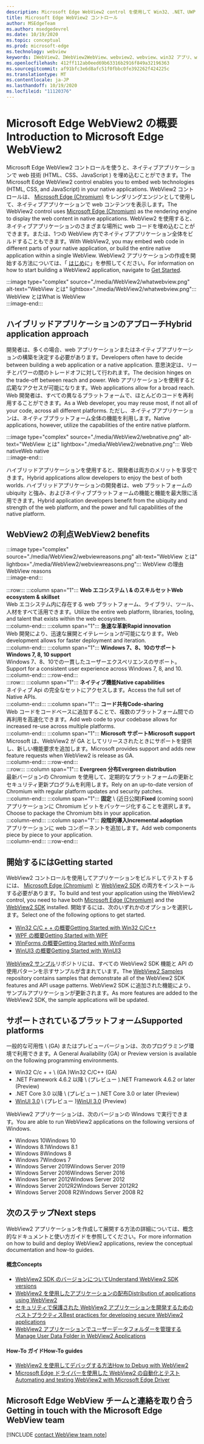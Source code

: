 ```yaml
---
description: Microsoft Edge WebView2 control を使用して Win32、.NET、UWP アプリケーションの web コンテンツをホストする
title: Microsoft Edge WebView2 コントロール
author: MSEdgeTeam
ms.author: msedgedevrel
ms.date: 10/19/2020
ms.topic: conceptual
ms.prod: microsoft-edge
ms.technology: webview
keywords: IWebView2、IWebView2WebView、webview2、webview、win32 アプリ、win32、edge、ICoreWebView2、CoreWebView2、ICoreWebView2Host、browser control、edge html、Windows フォーム、WinForms、WPF、.NET、WinUI、Project レユニオン
ms.openlocfilehash: 412ff112ab0eed69b63316b2916f849a32196363
ms.sourcegitcommit: af91bfc3e6d8afc51f0fbbc0fe392262f424225c
ms.translationtype: MT
ms.contentlocale: ja-JP
ms.lasthandoff: 10/19/2020
ms.locfileid: "11120376"
---
```

# <span data-ttu-id="70188-104">Microsoft Edge WebView2 の概要</span><span class="sxs-lookup"><span data-stu-id="70188-104">Introduction to Microsoft Edge WebView2</span></span>  

<span data-ttu-id="70188-105">Microsoft Edge WebView2 コントロールを使うと、ネイティブアプリケーションで web 技術 (HTML、CSS、JavaScript \) を埋め込むことができます。</span><span class="sxs-lookup"><span data-stu-id="70188-105">The Microsoft Edge WebView2 control enables you to embed web technologies \(HTML, CSS, and JavaScript\) in your native applications.</span></span>  <span data-ttu-id="70188-106">WebView2 コントロールは、 [Microsoft Edge (Chromium)][MicrosoftedgeinsiderMain] をレンダリングエンジンとして使用して、ネイティブアプリケーションで web コンテンツを表示します。</span><span class="sxs-lookup"><span data-stu-id="70188-106">The WebView2 control uses [Microsoft Edge (Chromium)][MicrosoftedgeinsiderMain] as the rendering engine to display the web content in native applications.</span></span>  <span data-ttu-id="70188-107">WebView2 を使用すると、ネイティブアプリケーションのさまざまな場所に web コードを埋め込むことができます。または、1つの WebView 内でネイティブアプリケーション全体をビルドすることもできます。</span><span class="sxs-lookup"><span data-stu-id="70188-107">With WebView2, you may embed web code in different parts of your native application, or build the entire native application within a single WebView.</span></span>  <span data-ttu-id="70188-108">WebView2 アプリケーションの作成を開始する方法については、「 [はじめ](#getting-started)に」を参照してください。</span><span class="sxs-lookup"><span data-stu-id="70188-108">For information on how to start building a WebView2 application, navigate to [Get Started](#getting-started).</span></span>  

:::image type="complex" source="./media/WebView2/whatwebview.png" alt-text="WebView とは" lightbox="./media/WebView2/whatwebview.png":::
   <span data-ttu-id="70188-110">WebView とは</span><span class="sxs-lookup"><span data-stu-id="70188-110">What is WebView</span></span>  
:::image-end:::  

## <span data-ttu-id="70188-111">ハイブリッドアプリケーションのアプローチ</span><span class="sxs-lookup"><span data-stu-id="70188-111">Hybrid application approach</span></span>  

<span data-ttu-id="70188-112">開発者は、多くの場合、web アプリケーションまたはネイティブアプリケーションの構築を決定する必要があります。</span><span class="sxs-lookup"><span data-stu-id="70188-112">Developers often have to decide between building a web application or a native application.</span></span>  <span data-ttu-id="70188-113">意思決定は、リーチとパワーの間のトレードオフに対して行われます。</span><span class="sxs-lookup"><span data-stu-id="70188-113">The decision hinges on the trade-off between reach and power.</span></span>  <span data-ttu-id="70188-114">Web アプリケーションを使用すると広範なアクセスが可能になります。</span><span class="sxs-lookup"><span data-stu-id="70188-114">Web applications allow for a broad reach.</span></span>  <span data-ttu-id="70188-115">Web 開発者は、すべての異なるプラットフォームで、ほとんどのコードを再利用することができます。</span><span class="sxs-lookup"><span data-stu-id="70188-115">As a Web developer, you may reuse most, if not all of your code, across all different platforms.</span></span>  <span data-ttu-id="70188-116">ただし、ネイティブアプリケーションは、ネイティブプラットフォーム全体の機能を利用します。</span><span class="sxs-lookup"><span data-stu-id="70188-116">Native applications, however, utilize the capabilities of the entire native platform.</span></span>  

:::image type="complex" source="./media/WebView2/webnative.png" alt-text="WebView とは" lightbox="./media/WebView2/webnative.png":::
   <span data-ttu-id="70188-118">Web native</span><span class="sxs-lookup"><span data-stu-id="70188-118">Web native</span></span>  
:::image-end:::  

<span data-ttu-id="70188-119">ハイブリッドアプリケーションを使用すると、開発者は両方のメリットを享受できます。</span><span class="sxs-lookup"><span data-stu-id="70188-119">Hybrid applications allow developers to enjoy the best of both worlds.</span></span>  <span data-ttu-id="70188-120">ハイブリッドアプリケーションの開発者は、web プラットフォームの ubiquity と強み、およびネイティブプラットフォームの機能と機能を最大限に活用できます。</span><span class="sxs-lookup"><span data-stu-id="70188-120">Hybrid application developers benefit from the ubiquity and strength of the web platform, and the power and full capabilities of the native platform.</span></span>  

## <span data-ttu-id="70188-121">WebView2 の利点</span><span class="sxs-lookup"><span data-stu-id="70188-121">WebView2 benefits</span></span>   

:::image type="complex" source="./media/WebView2/webviewreasons.png" alt-text="WebView とは" lightbox="./media/WebView2/webviewreasons.png":::
   <span data-ttu-id="70188-123">WebView の理由</span><span class="sxs-lookup"><span data-stu-id="70188-123">WebView reasons</span></span>  
:::image-end:::  

:::row:::
   :::column span="1":::
      **<span data-ttu-id="70188-124">Web エコシステム \ & のスキルセット</span><span class="sxs-lookup"><span data-stu-id="70188-124">Web ecosystem \& skillset</span></span>**  
      <span data-ttu-id="70188-125">Web エコシステム内に存在する web プラットフォーム、ライブラリ、ツール、人材をすべて活用できます。</span><span class="sxs-lookup"><span data-stu-id="70188-125">Utilize the entire web platform, libraries, tooling, and talent that exists within the web ecosystem.</span></span>  
   :::column-end:::
   :::column span="1":::
      **<span data-ttu-id="70188-126">急速な革新</span><span class="sxs-lookup"><span data-stu-id="70188-126">Rapid innovation</span></span>**  
      <span data-ttu-id="70188-127">Web 開発により、迅速な展開とイテレーションが可能になります。</span><span class="sxs-lookup"><span data-stu-id="70188-127">Web development allows for faster deployment and iteration.</span></span>  
   :::column-end:::
   :::column span="1":::
      **<span data-ttu-id="70188-128">Windows 7、8、10のサポート</span><span class="sxs-lookup"><span data-stu-id="70188-128">Windows 7, 8, 10 support</span></span>**  
      <span data-ttu-id="70188-129">Windows 7、8、10での一貫したユーザーエクスペリエンスのサポート。</span><span class="sxs-lookup"><span data-stu-id="70188-129">Support for a consistent user experience across Windows 7, 8, and 10.</span></span>  
   :::column-end:::
:::row-end:::  
:::row:::
   :::column span="1":::
      **<span data-ttu-id="70188-130">ネイティブ機能</span><span class="sxs-lookup"><span data-stu-id="70188-130">Native capabilities</span></span>**  
      <span data-ttu-id="70188-131">ネイティブ Api の完全なセットにアクセスします。</span><span class="sxs-lookup"><span data-stu-id="70188-131">Access the full set of Native APIs.</span></span>  
   :::column-end:::
   :::column span="1":::
      **<span data-ttu-id="70188-132">コード共有</span><span class="sxs-lookup"><span data-stu-id="70188-132">Code-sharing</span></span>**  
      <span data-ttu-id="70188-133">Web コードをコードベースに追加することで、複数のプラットフォーム間での再利用を高速化できます。</span><span class="sxs-lookup"><span data-stu-id="70188-133">Add web code to your codebase allows for increased re-use across multiple platforms.</span></span>  
   :::column-end:::
   :::column span="1":::
      **<span data-ttu-id="70188-134">Microsoft サポート</span><span class="sxs-lookup"><span data-stu-id="70188-134">Microsoft support</span></span>**  
      <span data-ttu-id="70188-135">Microsoft は、WebView2 が GA としてリリースされたときにサポートを提供し、新しい機能要求を追加します。</span><span class="sxs-lookup"><span data-stu-id="70188-135">Microsoft provides support and adds new feature requests when WebView2 is release as GA.</span></span>  
   :::column-end:::
:::row-end:::  
:::row:::
   :::column span="1":::
      **<span data-ttu-id="70188-136">Evergreen 分布</span><span class="sxs-lookup"><span data-stu-id="70188-136">Evergreen distribution</span></span>**  
      <span data-ttu-id="70188-137">最新バージョンの Chromium を使用して、定期的なプラットフォームの更新とセキュリティ更新プログラムを利用します。</span><span class="sxs-lookup"><span data-stu-id="70188-137">Rely on an up-to-date version of Chromium with regular platform updates and security patches.</span></span>  
   :::column-end:::
   :::column span="1":::
      <span data-ttu-id="70188-138">**固定** \ (近日公開)</span><span class="sxs-lookup"><span data-stu-id="70188-138">**Fixed** \(coming soon\)</span></span>  
      <span data-ttu-id="70188-139">アプリケーションに Chromium ビットをパッケージ化することを選択します。</span><span class="sxs-lookup"><span data-stu-id="70188-139">Choose to package the Chromium bits in your application.</span></span>  
   :::column-end:::
   :::column span="1":::
      **<span data-ttu-id="70188-140">段階的導入</span><span class="sxs-lookup"><span data-stu-id="70188-140">Incremental adoption</span></span>**  
      <span data-ttu-id="70188-141">アプリケーションに web コンポーネントを追加します。</span><span class="sxs-lookup"><span data-stu-id="70188-141">Add web components piece by piece to your application.</span></span>  
   :::column-end:::
:::row-end:::  

## <span data-ttu-id="70188-142">開始するには</span><span class="sxs-lookup"><span data-stu-id="70188-142">Getting started</span></span>  

<span data-ttu-id="70188-143">WebView2 コントロールを使用してアプリケーションをビルドしてテストするには、 [Microsoft Edge (Chromium)][MicrosoftedgeinsiderDownload] と [WebView2 SDK][NugetPackagesMicrosoftWebWebView2] の両方をインストールする必要があります。</span><span class="sxs-lookup"><span data-stu-id="70188-143">To build and test your application using the WebView2 control, you need to have both [Microsoft Edge (Chromium)][MicrosoftedgeinsiderDownload] and the [WebView2 SDK][NugetPackagesMicrosoftWebWebView2] installed.</span></span>  <span data-ttu-id="70188-144">開始するには、次のいずれかのオプションを選択します。</span><span class="sxs-lookup"><span data-stu-id="70188-144">Select one of the following options to get started.</span></span>  

*   [<span data-ttu-id="70188-145">Win32 C/C + + の概要</span><span class="sxs-lookup"><span data-stu-id="70188-145">Getting Started with Win32 C/C++</span></span>][Webview2GettingstartedWin32]  
*   [<span data-ttu-id="70188-146">WPF の概要</span><span class="sxs-lookup"><span data-stu-id="70188-146">Getting Started with WPF</span></span>][Webview2GettingstartedWpf]  
*   [<span data-ttu-id="70188-147">WinForms の概要</span><span class="sxs-lookup"><span data-stu-id="70188-147">Getting Started with WinForms</span></span>][Webview2GettingstartedWinforms]  
*   [<span data-ttu-id="70188-148">WinUI3 の概要</span><span class="sxs-lookup"><span data-stu-id="70188-148">Getting Started with WinUI3</span></span>][Webview2GettingstartedWinui]  

<span data-ttu-id="70188-149">[WebView2 サンプル][GithubMicrosoftedgeWebview2samples]リポジトリには、すべての WebView2 SDK 機能と API の使用パターンを示すサンプルが含まれています。</span><span class="sxs-lookup"><span data-stu-id="70188-149">The [WebView2 Samples][GithubMicrosoftedgeWebview2samples] repository contains samples that demonstrate all of the WebView2 SDK features and API usage patterns.</span></span>  <span data-ttu-id="70188-150">WebView2 SDK に追加された機能により、サンプルアプリケーションが更新されます。</span><span class="sxs-lookup"><span data-stu-id="70188-150">As more features are added to the WebView2 SDK, the sample applications will be updated.</span></span>  

## <span data-ttu-id="70188-151">サポートされているプラットフォーム</span><span class="sxs-lookup"><span data-stu-id="70188-151">Supported platforms</span></span>  

<span data-ttu-id="70188-152">一般的な可用性 \ (GA) またはプレビューバージョンは、次のプログラミング環境で利用できます。</span><span class="sxs-lookup"><span data-stu-id="70188-152">A General Availability \(GA\) or Preview version is available on the following programming environments.</span></span>  

*   <span data-ttu-id="70188-153">Win32 C/c + + \ (GA \)</span><span class="sxs-lookup"><span data-stu-id="70188-153">Win32 C/C++ \(GA\)</span></span>
*   <span data-ttu-id="70188-154">.NET Framework 4.6.2 以降 \ (プレビュー \)</span><span class="sxs-lookup"><span data-stu-id="70188-154">.NET Framework 4.6.2 or later \(Preview\)</span></span> 
*   <span data-ttu-id="70188-155">.NET Core 3.0 以降 \ (プレビュー \)</span><span class="sxs-lookup"><span data-stu-id="70188-155">.NET Core 3.0 or later \(Preview\)</span></span>
*   <span data-ttu-id="70188-156">[WinUI 3.0][UwpToolkitsWinui3] \ (プレビュー \)</span><span class="sxs-lookup"><span data-stu-id="70188-156">[WinUI 3.0][UwpToolkitsWinui3] \(Preview\)</span></span>

<span data-ttu-id="70188-157">WebView2 アプリケーションは、次のバージョンの Windows で実行できます。</span><span class="sxs-lookup"><span data-stu-id="70188-157">You are able to run WebView2 applications on the following versions of Windows.</span></span>  

*   <span data-ttu-id="70188-158">Windows 10</span><span class="sxs-lookup"><span data-stu-id="70188-158">Windows 10</span></span>  
*   <span data-ttu-id="70188-159">Windows 8.1</span><span class="sxs-lookup"><span data-stu-id="70188-159">Windows 8.1</span></span>  
*   <span data-ttu-id="70188-160">Windows 8</span><span class="sxs-lookup"><span data-stu-id="70188-160">Windows 8</span></span>  
*   <span data-ttu-id="70188-161">Windows 7</span><span class="sxs-lookup"><span data-stu-id="70188-161">Windows 7</span></span>  
*   <span data-ttu-id="70188-162">Windows Server 2019</span><span class="sxs-lookup"><span data-stu-id="70188-162">Windows Server 2019</span></span>  
*   <span data-ttu-id="70188-163">Windows Server 2016</span><span class="sxs-lookup"><span data-stu-id="70188-163">Windows Server 2016</span></span>  
*   <span data-ttu-id="70188-164">Windows Server 2012</span><span class="sxs-lookup"><span data-stu-id="70188-164">Windows Server 2012</span></span>  
*   <span data-ttu-id="70188-165">Windows Server 2012R2</span><span class="sxs-lookup"><span data-stu-id="70188-165">Windows Server 2012R2</span></span>  
*   <span data-ttu-id="70188-166">Windows Server 2008 R2</span><span class="sxs-lookup"><span data-stu-id="70188-166">Windows Server 2008 R2</span></span>  

## <span data-ttu-id="70188-167">次のステップ</span><span class="sxs-lookup"><span data-stu-id="70188-167">Next steps</span></span>  

<span data-ttu-id="70188-168">WebView2 アプリケーションを作成して展開する方法の詳細については、概念的なドキュメントと使い方ガイドを参照してください。</span><span class="sxs-lookup"><span data-stu-id="70188-168">For more information on how to build and deploy WebView2 applications, review the conceptual documentation and how-to guides.</span></span>  

#### <span data-ttu-id="70188-169">概念</span><span class="sxs-lookup"><span data-stu-id="70188-169">Concepts</span></span>  

*   [<span data-ttu-id="70188-170">WebView2 SDK のバージョンについて</span><span class="sxs-lookup"><span data-stu-id="70188-170">Understand WebView2 SDK versions</span></span>][Webview2ConceptsVersioning]
*   [<span data-ttu-id="70188-171">WebView2 を使用したアプリケーションの配布</span><span class="sxs-lookup"><span data-stu-id="70188-171">Distribution of applications using WebView2</span></span>][Webview2ConceptsDistribution]  
*   [<span data-ttu-id="70188-172">セキュリティで保護された WebView2 アプリケーションを開発するためのベストプラクティス</span><span class="sxs-lookup"><span data-stu-id="70188-172">Best practices for developing secure WebView2 applications</span></span>][Webview2ConceptsSecurity]
*   [<span data-ttu-id="70188-173">WebView2 アプリケーションでユーザーデータフォルダーを管理する</span><span class="sxs-lookup"><span data-stu-id="70188-173">Manage User Data Folder in WebView2 Applications</span></span>][Webview2ConceptsUserdatafolder]
 
#### <span data-ttu-id="70188-174">How-To ガイド</span><span class="sxs-lookup"><span data-stu-id="70188-174">How-To guides</span></span>  

*   [<span data-ttu-id="70188-175">WebView2 を使用してデバッグする方法</span><span class="sxs-lookup"><span data-stu-id="70188-175">How to Debug with WebView2</span></span>][Webview2HowtoDebug]  
*   [<span data-ttu-id="70188-176">Microsoft Edge ドライバーを使用した WebView2 の自動化とテスト</span><span class="sxs-lookup"><span data-stu-id="70188-176">Automating and testing WebView2 with Microsoft Edge Driver</span></span>][Webview2HowtoWebdriver]  

## <span data-ttu-id="70188-177">Microsoft Edge WebView チームと連絡を取り合う</span><span class="sxs-lookup"><span data-stu-id="70188-177">Getting in touch with the Microsoft Edge WebView team</span></span>  

[!INCLUDE [contact WebView team note](./includes/contact-webview-team-note.md)]  

<!-- links -->  

[Webview2ConceptsDistribution]: ./concepts/distribution.md "WebView2 を使用したアプリケーションの配布 |Microsoft ドキュメント"  
[Webview2ConceptsSecurity]: ./concepts/security.md "セキュリティで保護された WebView2 アプリケーションを開発するためのベストプラクティス |Microsoft ドキュメント"  
[Webview2ConceptsUserdatafolder]: ./concepts/userdatafolder.md "ユーザーデータフォルダーの管理 |Microsoft ドキュメント"  
[Webview2ConceptsVersioning]: ./concepts/versioning.md "WebView2 SDK のバージョンについて理解する |Microsoft ドキュメント"  
[Webview2GettingstartedWin32]: ./gettingstarted/win32.md "WebView2 の概要 |Microsoft ドキュメント"   
[Webview2GettingstartedWinforms]: ./gettingstarted/winforms.md "Windows フォームアプリでの WebView2 の概要 (プレビュー) |Microsoft ドキュメント"  
[Webview2GettingstartedWinui]: ./gettingstarted/winui.md "WinUI3 での WebView2 の概要 (プレビュー) |Microsoft ドキュメント"  
[Webview2GettingstartedWpf]: ./gettingstarted/wpf.md "WPF での WebView2 の概要 (プレビュー) |Microsoft ドキュメント"  
[Webview2HowtoDebug]: ./howto/debug.md "WebView2 を使用してデバッグする方法 |Microsoft ドキュメント"  
[Webview2HowtoWebdriver]: ./howto/webdriver.md "Microsoft Edge Driver での WebView2 の自動化とテスト |Microsoft ドキュメント"  
[Webview2Releasenotes]: ./releasenotes.md "WebView2 SDK のリリースノート |Microsoft ドキュメント"  

[UwpToolkitsWinui3]: ./gettingstarted/winui.md "Windows UI ライブラリ3プレビュー 2 (2020 年7月) |Microsoft ドキュメント"  

[GithubMicrosoftedgeWebview2samples]: https://github.com/MicrosoftEdge/WebView2Samples "WebView2 サンプル-MicrosoftEdge/WebView2Samples |GitHub"  
[GithubMicrosoftedgeWebviewfeddback]: https://github.com/MicrosoftEdge/WebViewFeedback "WebView フィードバック-MicrosoftEdge/WebViewFeedback |GitHub" 

[MicrosoftedgeinsiderMain]: https://www.microsoftedgeinsider.com "Microsoft Edge Insider"  
[MicrosoftedgeinsiderDownload]: https://www.microsoftedgeinsider.com/download "Microsoft Edge Insider をダウンロードする"  

[NugetPackagesMicrosoftWebWebView2]: https://www.nuget.org/packages/Microsoft.Web.WebView2 "WebView2 |NuGet ギャラリー"  
